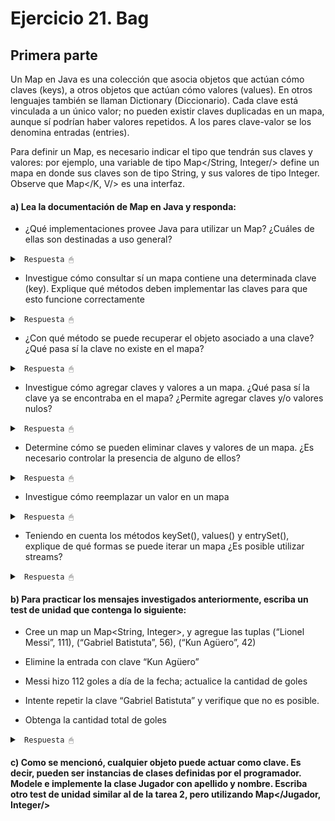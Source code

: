 # Ejercicio 21. Bag

## Primera parte

Un Map en Java es una colección que asocia objetos que actúan cómo claves (keys), a otros objetos que actúan cómo valores (values). En otros lenguajes también se llaman Dictionary (Diccionario). Cada clave está vinculada a un único valor; no pueden existir claves duplicadas en un mapa, aunque sí podrían haber valores repetidos. A los pares clave-valor se los denomina entradas (entries).

Para definir un Map, es necesario indicar el tipo que tendrán sus claves y valores: por ejemplo, una variable de tipo Map</String, Integer/> define un mapa en donde sus claves son de tipo String, y sus valores de tipo Integer. Observe que Map</K, V/> es una interfaz.


#### a) Lea la documentación de Map en Java y responda:

* ¿Qué implementaciones provee Java para utilizar un Map? ¿Cuáles de ellas son destinadas a uso general?

<details><summary> <code> Respuesta 🖱 </code></summary><br>

Java provee varias implementaciones de la interfaz `Map`, cada una con características y comportamientos distintos. Las implementaciones más comunes son:

1. **`HashMap<K, V>`**:
   - Implementación basada en una tabla hash.
   - No garantiza el orden de los elementos.
   - Es eficiente para la mayoría de las operaciones (insertar, eliminar, buscar) con un tiempo promedio de O(1).
   - **Uso general**.

2. **`TreeMap<K, V>`**:
   - Implementación basada en un árbol rojo-negro.
   - Mantiene las claves ordenadas según su orden natural o un comparador proporcionado.
   - Las operaciones básicas tienen un tiempo de O(log n).
   - **Uso general** cuando se necesita un orden de las claves.

3. **`LinkedHashMap<K, V>`**:
   - Implementación basada en una tabla hash, pero que mantiene el orden de inserción de las claves.
   - Es una opción cuando se necesita mantener el orden de inserción o el orden de acceso (si se configura para hacerlo).
   - **Uso general**.

4. **`Hashtable<K, V>`**:
   - Una implementación más antigua de `Map` (ha sido reemplazada en gran parte por `HashMap`).
   - Es sincrónica, lo que significa que es adecuada para aplicaciones multihilo, aunque generalmente no se recomienda por sus problemas de rendimiento.
   - No permite claves ni valores nulos.
   - **Obsoleta en muchos casos**.

5. **`ConcurrentHashMap<K, V>`**:
   - Similar a `Hashtable`, pero con un enfoque más eficiente para escenarios concurrentes.
   - Permite un alto rendimiento en situaciones multihilo al dividir el mapa en segmentos.

------------------------

</details>

* Investigue cómo consultar sí un mapa contiene una determinada clave (key). Explique qué métodos deben implementar las claves para que esto funcione correctamente

<details><summary> <code> Respuesta 🖱 </code></summary><br>

Para consultar si un mapa contiene una determinada clave, se puede usar el método `containsKey(Object key)`, que devuelve `true` si la clave está presente en el mapa.

**Ejemplo**:
```java
Map<String, Integer> map = new HashMap<>();
map.put("clave1", 10);
map.put("clave2", 20);

boolean tieneClave = map.containsKey("clave1");  // Devuelve true
boolean tieneClaveInexistente = map.containsKey("claveInexistente");  // Devuelve false
```

**Métodos que deben implementar las claves**:
Para que el método `containsKey` funcione correctamente, las claves deben implementar adecuadamente los métodos `equals(Object)` y `hashCode()`. Esto se debe a que `HashMap` y otras implementaciones basadas en tablas hash dependen de estas dos funciones para comparar las claves y verificar su existencia. En el caso de `TreeMap`, se necesita que las claves implementen `Comparable` (o se les proporcione un `Comparator`) para poder ordenarlas correctamente.

------------------------

</details>

* ¿Con qué método se puede recuperar el objeto asociado a una clave? ¿Qué pasa sí la clave no existe en el mapa?

<details><summary> <code> Respuesta 🖱 </code></summary><br>

Para recuperar el valor asociado a una clave en el mapa, se utiliza el método `get(Object key)`. Si la clave no existe, devuelve `null`.

**Ejemplo**:
```java
Integer valor = map.get("clave1");  // Devuelve 10
Integer valorInexistente = map.get("claveInexistente");  // Devuelve null
```

Si la clave no existe en el mapa, `get` devuelve `null`, por lo que es importante verificar si la clave está presente usando `containsKey` antes de intentar recuperar un valor si se desea evitar `null`.

------------------------

</details>

* Investigue cómo agregar claves y valores a un mapa. ¿Qué pasa sí la clave ya se encontraba en el mapa? ¿Permite agregar claves y/o valores nulos? 

<details><summary> <code> Respuesta 🖱 </code></summary><br>

Para agregar una clave y su valor asociado a un mapa, se usa el método `put(K key, V value)`.

**Comportamiento cuando la clave ya existe**:
- Si la clave ya está en el mapa, el valor previamente asociado a esa clave se reemplaza por el nuevo valor.
- Si la clave no existe, se agrega una nueva entrada.

**Ejemplo**:
```java
map.put("clave1", 10);  // Se agrega la clave "clave1" con valor 10
map.put("clave1", 20);  // Se reemplaza el valor asociado con "clave1" por 20
```

**¿Permite agregar claves y valores nulos?**
- `HashMap` permite claves y valores `null`, aunque solo puede haber una clave `null` en el mapa.
- `Hashtable` no permite claves ni valores `null`.

------------------------

</details>

* Determine cómo se pueden eliminar claves y valores de un mapa. ¿Es necesario controlar la presencia de alguno de ellos?

<details><summary> <code> Respuesta 🖱 </code></summary><br>

Para eliminar una clave y su valor asociado, se usa el método `remove(Object key)`.

**Ejemplo**:
```java
map.remove("clave1");  // Elimina la clave "clave1" y su valor asociado
```

No es necesario verificar si la clave está presente antes de usar `remove`, ya que el método simplemente no hace nada si la clave no está presente.

------------------------

</details>

* Investigue cómo reemplazar un valor en un mapa

<details><summary> <code> Respuesta 🖱 </code></summary><br>

Para reemplazar el valor asociado a una clave, se puede usar el método `replace(K key, V value)`.

**Ejemplo**:
```java
map.replace("clave1", 30);  // Reemplaza el valor asociado a "clave1" por 30
```

**Nota**: El método `replace` solo reemplaza el valor si la clave ya existe en el mapa. Si la clave no está presente, el método no realiza ningún cambio.

------------------------

</details>

* Teniendo en cuenta los métodos keySet(), values() y entrySet(), explique de qué formas se puede iterar un mapa ¿Es posible utilizar streams?

<details><summary> <code> Respuesta 🖱 </code></summary><br>

Para iterar sobre un mapa, se pueden usar los métodos `keySet()`, `values()`, y `entrySet()`.

1. **`keySet()`**: Devuelve un conjunto de todas las claves del mapa.
   ```java
   for (String clave : map.keySet()) {
       System.out.println(clave);
   }
   ```

2. **`values()`**: Devuelve una colección de todos los valores del mapa.
   ```java
   for (Integer valor : map.values()) {
       System.out.println(valor);
   }
   ```

3. **`entrySet()`**: Devuelve un conjunto de pares clave-valor.
   ```java
   for (Map.Entry<String, Integer> entry : map.entrySet()) {
       System.out.println(entry.getKey() + " = " + entry.getValue());
   }
   ```

**¿Es posible usar streams?**
Sí, es posible usar streams para iterar y realizar operaciones sobre un mapa. Por ejemplo:
```java
map.entrySet().stream()
   .filter(entry -> entry.getValue() > 10)
   .forEach(entry -> System.out.println(entry.getKey() + " = " + entry.getValue()));
```

Esto utiliza la API de Streams de Java para filtrar y procesar entradas en un mapa de manera funcional.

------------------------

</details>

#### b) Para practicar los mensajes investigados anteriormente, escriba un test de unidad que contenga lo siguiente:

* Cree un map un Map<String, Integer>, y agregue las tuplas (“Lionel Messi”, 111), (“Gabriel Batistuta”, 56), (“Kun Agüero”, 42)

* Elimine la entrada con clave “Kun Agüero” 

* Messi hizo 112 goles a día de la fecha; actualice la cantidad de goles 

* Intente repetir la clave “Gabriel Batistuta” y verifique que no es posible.

* Obtenga la cantidad total de goles 

<details><summary> <code> Respuesta 🖱 </code></summary><br>

~~~java
import org.junit.jupiter.api.BeforeEach;
import org.junit.jupiter.api.Test;

import static org.junit.jupiter.api.Assertions.*;

import java.util.Map;
import java.util.HashMap;

public class GolesMapTest {

    private Map<String, Integer> jugadores;

    // creamos el mapa jugadores e insertamos las tuplas pedidas
    @BeforeEach
    public void setUp() {
        // Inicializar el mapa antes de cada prueba
        jugadores = new HashMap<>();
        jugadores.put("Lionel Messi", 111);
        jugadores.put("Gabriel Batistuta", 56);
        jugadores.put("Kun Agüero", 42);
    }

    // Usamos .remove() para eliminar la entrada de "Kun Agüero" y verificamos.
    @Test
    public void testEliminarJugador() {
        // Eliminar la entrada con clave "Kun Agüero"
        jugadores.remove("Kun Agüero");
        
        // Verificar que "Kun Agüero" ya no está en el mapa
        assertFalse(jugadores.containsKey("Kun Agüero"));
    }

    // Usamos put("Lionel Messi", 112) para actualizar el valor de goles de Messi y verificamos.
    @Test
    public void testActualizarGolesMessi() {
        // Actualizar la cantidad de goles de Messi
        jugadores.put("Lionel Messi", 112);
        
        // Verificar que el valor de goles de Messi ha sido actualizado
        assertEquals(112, jugadores.get("Lionel Messi"));
    }

    /*Intentamos agregar una nueva entrada con la misma clave "Gabriel Batistuta" pero con un valor 
     * diferente (60) y verificamos.*/
    @Test
    public void testRepetirClaveGabrielBatistuta() {
        // Intentar agregar una entrada con la misma clave "Gabriel Batistuta"
        jugadores.put("Gabriel Batistuta", 60); // Reemplaza el valor original
        
        // Verificar que el valor ha sido reemplazado y que no hay duplicados
        assertEquals(60, jugadores.get("Gabriel Batistuta"));
    }

    /*Calculamos la suma total de los valores del mapa utilizando values() y un stream y verificamos*/
    @Test
    public void testCalcularTotalGoles() {
        // Calcular el total de goles (suma de los valores)
        int totalGoles = jugadores.values().stream().mapToInt(Integer::intValue).sum();
        
        // Verificar que el total de goles es correcto
        assertEquals(112 + 56 + 42, totalGoles);
    }
}
~~~
------------------------

</details>

#### c) Como se mencionó, cualquier objeto puede actuar como clave. Es decir, pueden ser instancias de clases definidas por el programador. Modele e implemente la clase Jugador con apellido y nombre. Escriba otro test de unidad similar al de la tarea 2, pero utilizando  Map</Jugador, Integer/>



